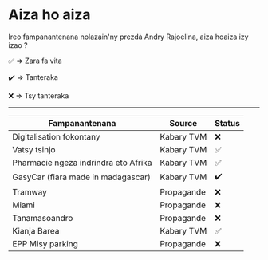 # Aiza ho aiza
Ireo fampanantenana nolazain'ny prezdà Andry Rajoelina, aiza hoaiza izy izao ?

:white_check_mark: => Zara fa vita

:heavy_check_mark: => Tanteraka

:x:  => Tsy tanteraka


--------------------------------------------------------------------------
|Fampanantenana                        |  Source     | Status             |
|--------------------------------------|-------------|--------------------|
| Digitalisation fokontany             | Kabary TVM  | :x:                |
| Vatsy tsinjo                         | Kabary TVM  | :white_check_mark: |
| Pharmacie ngeza indrindra eto Afrika | Kabary TVM  | :white_check_mark: |
| GasyCar (fiara made in madagascar)   | Kabary TVM  | :heavy_check_mark: |
| Tramway                              | Propagande  | :x:                |
| Miami                                | Propagande  | :x:                |
| Tanamasoandro                        | Propagande  | :x:                |
| Kianja Barea                         | Kabary TVM  | :white_check_mark: |
| EPP Misy parking                     | Propagande  | :x:                |
